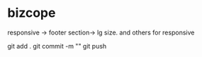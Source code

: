 # bizcope
responsive -> footer section-> lg size.
and others for responsive






git add .
git commit -m ""
git push